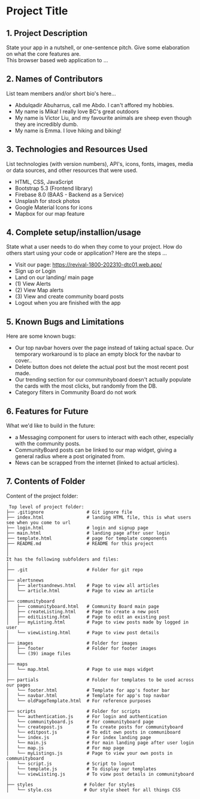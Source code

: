 # Project Title

## 1. Project Description
State your app in a nutshell, or one-sentence pitch. Give some elaboration on what the core features are.  
This browser based web application to ... 

## 2. Names of Contributors
List team members and/or short bio's here... 
* Abdulqadir Abuharrus, call me Abdo. I can't affored my hobbies.
* My name is Mika! I really love BC's great outdoors 
* My name is Victor Liu, and my favourite animals are sheep even though they are incredibly dumb.
* My name is Emma. I love hiking and biking!

	
## 3. Technologies and Resources Used
List technologies (with version numbers), API's, icons, fonts, images, media or data sources, and other resources that were used.
* HTML, CSS, JavaScript
* Bootstrap 5.3 (Frontend library)
* Firebase 8.0 (BAAS - Backend as a Service)
* Unsplash for stock photos
* Google Material Icons for icons
* Mapbox for our map feature

## 4. Complete setup/installion/usage
State what a user needs to do when they come to your project.  How do others start using your code or application?
Here are the steps ...
* Visit our page: https://revival-1800-202310-dtc01.web.app/
* Sign up or Login
* Land on our landing/ main page
* (1) View Alerts
* (2) View Map alerts
* (3) View and create community board posts
* Logout when you are finished with the app

## 5. Known Bugs and Limitations
Here are some known bugs:
* Our top navbar hovers over the page instead of taking actual space. Our temporary workaround is to place an empty block for the navbar to cover..
* Delete button does not delete the actual post but the most recent post made.
* Our trending section for our communityboard doesn't actually populate the cards with the most clicks, but randomly from the DB.
* Category filters in Community Board do not work

## 6. Features for Future
What we'd like to build in the future:
* a Messaging component for users to interact with each other, especially with the community posts.
* CommunityBoard posts can be linked to our map widget, giving a general radius where a post originated from.
* News can be scrapped from the internet (linked to actual articles).
	
## 7. Contents of Folder
Content of the project folder:

```
 Top level of project folder: 
├── .gitignore                # Git ignore file
├── index.html                # landing HTML file, this is what users see when you come to url
├── login.html                # login and signup page
├── main.html                 # landing page after user login
├── template.html             # page for template components
├── README.md                 # README for this project
│
│
It has the following subfolders and files:
│
├── .git                      # Folder for git repo
│
├── alertsnews
│   ├── alertsandnews.html    # Page to view all articles
│   └── article.html          # Page to view an article
│
├── communityboard
│   ├── communityboard.html   # Community Board main page
│   ├── createListing.html    # Page to create a new post
│   ├── editListing.html      # Page to edit an existing post
│   ├── myListing.html        # Page to view posts made by logged in user
│   └── viewListing.html      # Page to view post details
│
├── images                    # Folder for images
│   ├── footer                # Folder for footer images
│   └── (39) image files
│
├── maps
│   └── map.html              # Page to use maps widget
│
├── partials                  # Folder for templates to be used across our pages
│   └── footer.html           # Template for app's footer bar
│   └── navbar.html           # Template for app's top navbar
│   └── oldPageTemplate.html  # For reference purposes
│ 
├── scripts                   # Folder for scripts
│   └── authentication.js     # For login and authentication
│   └── communityboard.js     # For communityboard page
│   └── createpost.js         # To create posts for communityboard
│   └── editpost.js           # To edit own posts in communiboard
│   └── index.js              # For index landing page
│   └── main.js               # For main landing page after user login
│   └── map.js                # For map page
│   └── myListings.js         # Page to view your own posts in communityboard
│   └── script.js             # Script to logout
│   └── template.js           # To display our templates
│   └── viewListing.js        # To view post details in communityboard
│
├── styles                   # Folder for styles
│   └── style.css            # Our style sheet for all things CSS
```


